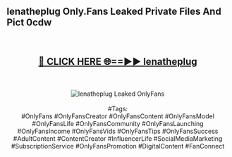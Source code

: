 <h2>lenatheplug Only.Fans Leaked Private Files And Pict 0cdw</h2>
<br>
<div align="center">
<h2><a href="https://mediafiles.top/lenatheplug" rel="nofollow">🔴 CLICK HERE 🌐==►► lenatheplug</a></h2>
<br>
<br>
<a href="https://mediafiles.top/lenatheplug" rel="nofollow" data-target="animated-image.originalLink"><img src="https://i.ibb.co.com/WyWwxjT/player-gif2.gif" alt="lenatheplug Leaked OnlyFans" style="max-width: 100%; display: inline-block;" data-target="animated-image.originalImage"></a>
<br><br>
#Tags:
<br>
#OnlyFans #OnlyFansCreator #OnlyFansContent #OnlyFansModel #OnlyFansLife #OnlyFansCommunity #OnlyFansLaunching #OnlyFansIncome #OnlyFansVids #OnlyFansTips #OnlyFansSuccess #AdultContent #ContentCreator #InfluencerLife #SocialMediaMarketing #SubscriptionService #OnlyFansPromotion #DigitalContent #FanConnect
</div>
<br>